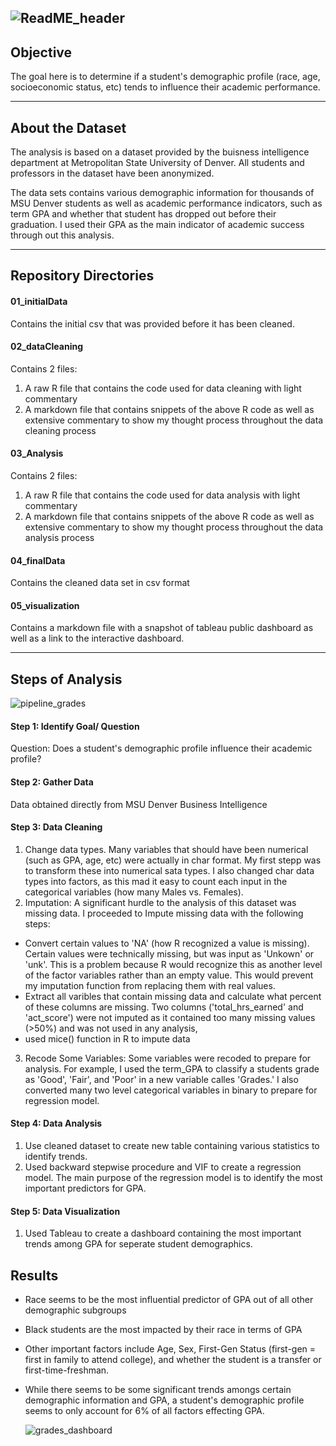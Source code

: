 ![ReadME_header](https://github.com/GabbyGuinard/College-GPA-and-Student-Demographics/assets/129466367/2465b88a-8601-4da7-8928-e88facfcd733)
---


## Objective
The goal here is to determine if a student's demographic profile (race, age, socioeconomic status, etc) tends to influence their academic performance. 



---
## About the Dataset
The analysis is based on a dataset provided by the buisness intelligence department at Metropolitan State University of Denver. All students and professors in the dataset have been anonymized.

The data sets contains various demographic information for thousands of MSU Denver students as well as academic performance indicators, such as term GPA and whether that student has dropped out before their graduation. I used their GPA as the main indicator of academic success through out this analysis.

---
## Repository Directories
#### 01_initialData
Contains the initial csv that was provided before it has been cleaned.
#### 02_dataCleaning
Contains 2 files:
1. A raw R file that contains the code used for data cleaning with light commentary
2. A markdown file that contains snippets of the above R code as well as extensive commentary to show my thought process throughout the data cleaning process
#### 03_Analysis
Contains 2 files:
1. A raw R file that contains the code used for data analysis with light commentary
2. A markdown file that contains snippets of the above R code as well as extensive commentary to show my thought process throughout the data analysis process
#### 04_finalData
Contains the cleaned data set in csv format
#### 05_visualization
Contains a markdown file with a snapshot of tableau public dashboard as well as a link to the interactive dashboard.



---
## Steps of Analysis

![pipeline_grades](https://github.com/GabbyGuinard/College-GPA-and-Student-Demographics/assets/129466367/fb9604a1-4932-4d16-86d4-7a691e533323)

#### Step 1: Identify Goal/ Question
Question: Does a student's demographic profile influence their academic profile?
#### Step 2: Gather Data
Data obtained directly from MSU Denver Business Intelligence
#### Step 3: Data Cleaning
  1. Change data types. Many variables that should have been numerical (such as GPA, age, etc) were actually in char format. My first stepp was to transform these into numerical sata types. I also changed char data types into factors, as this mad it easy to count each input in the categorical variables (how many Males vs. Females).
  2. Imputation: A significant hurdle to the analysis of this dataset was missing data. I proceeded to Impute missing data with the following steps:
   - Convert certain values to 'NA' (how R recognized a value is missing). Certain values were technically missing, but was input as 'Unkown' or 'unk'. This is a problem because R would       recognize this as another level of the factor variables rather than an empty value. This would prevent my imputation function from replacing them with real values.
   - Extract all varibles that contain missing data and calculate what percent of these columns are missing. Two columns ('total_hrs_earned' and 'act_score') were not imputed as it           contained too many missing values (>50%) and was not used in any analysis,
   - used mice() function in R to impute data
3. Recode Some Variables: Some variables were recoded to prepare for analysis. For example, I used the term_GPA to classify a students grade as 'Good', 'Fair', and 'Poor' in a new variable calles 'Grades.' I also converted many two level categorical variables in binary to prepare for regression model.
#### Step 4: Data Analysis
  1. Use cleaned dataset to create new table containing various statistics to identify trends.
  2. Used backward stepwise procedure and VIF to create a regression model. The main purpose of the regression model is to identify the most important predictors for GPA.
#### Step 5: Data Visualization
  1. Used Tableau to create a dashboard containing the most important trends among GPA for seperate student demographics.



## Results
- Race seems to be the most influential predictor of GPA out of all other demographic subgroups
- Black students are the most impacted by their race in terms of GPA
- Other important factors include Age, Sex, First-Gen Status (first-gen = first in family to attend college), and whether the student is a transfer or first-time-freshman.
- While there seems to be some significant trends amongs certain demographic information and GPA, a student's demographic profile seems to only account for 6% of all factors effecting GPA.

  ![grades_dashboard](https://github.com/GabbyGuinard/College-GPA-and-Student-Demographics/assets/129466367/85815501-b7ba-48a4-af6a-7d0c7a49d1b5)







